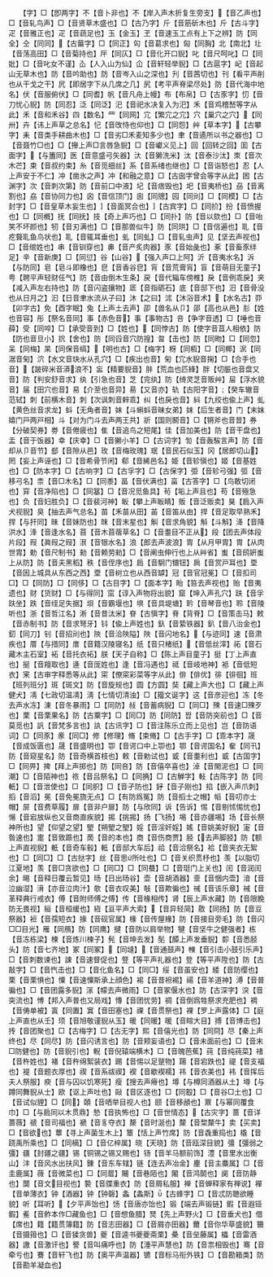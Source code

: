 <!-- { "loadSidebar": true } -->
　　【字】□【卽两字】不【音卜非也】不【岸入声木折复生旁支】【音乙声也】□【音轧鸟声】□【音贤草木盛也】□【古乃字】斤【音筋斫木也】斤【古斗字】疋【音雅正也】疋【音蔬足也】玉【金玉】玊【音速玉工点有上下之辨】防【同全】仝【同同】【古葘字】□【同正】匃【音葛求也】匈【同胸】北【南北】圵【音荡高田】□【音菊持也】厈【同仄】□【音化开口貎】叱【音尺呵叱】□【同妣】□【音叱女不谨】屳【人入山为仙】仚【音轩轻举貎】□【古扈字】屺【音起山无草木也】防【音吟助也】防【音岑入山之深也】刋【音茜切也】刊【看平声削也从干戈之干】凥【即居字下从几席之几】尻【考平声脊梁尽处】防【音代海中地名】伏【音服俯伏】□【同耆】帆【音凡舟上幔】布【布帛】□【古豕字】忉【音刀忧心貎】防【同忍】泛【同泛】汜【音祀水决复入为汜】禾【音鸡稽嵆等字从此】禾【音和禾谷】四【数名】罒【同网】宂【繁宂之宂】穴【巢穴之穴】【同卅】卉【讳上声草之总名】忋【音攺恃也仰也】□【同怨】艸【草本字】【古攀字】耒【音类手耕曲木也】□【音劣□禾麦知多少也】聿【音遹所以书之器也】□【音聂竹□也】□【攑上声□言唇急貎】□【音巘义见上】回【回转之回】囬【古面字】【与簠同】医【音意盛弓矢器】汏【音獭洗米】汰【音泰沙汰】朿【音次木芒】束【音叔约束】糸【音觅细丝】系【音系绪也继也】□【音诣怒也】忍【人上声安于不仁】冲【凿氷之声】冲【和融之意】□【古囱字曾会等字从此】囦【古渊字】次【音刺次第】防【音前口中液】圮【音痞毁也】圯【音夷桥也】刕【音离割也】劦【音协同力也】囟【音信顶门】囱【同牕】园【同刓】□【同模】□【古封字】□【音皇草木妄生也】【音面冥合也】【古宾字】□【同扴】扮【音愤握也】□【同槪】抚【同抚】技【奇上声巧也】□【同扑】防【音以欬也】□【音咍笑不坏颜也】牣【音刃满也】□【音那兽似牛】防【同珙】□【音信遍也】耴【音疙聱耴鱼鸟状也】耴【音辄耳垂也】虬【同虬】□【音轧虫声】见【坚去声视也】□【音绾姓也】串【音钏穿也】丳【音产炙肉器】豕【音始彘也】豖【音畜豕绊足】辛【音新庚】□【同愆】谷【山谷】【强入声口上阿】沂【音夷水名】泝【与防同】皂【皂斗即橡也】皀【音香谷皀】肓【音荒膏肓】盲【音萌目无童子】甹【聘平声轻财任气】防【音由倒木生条】戻【音代辎车傍椎】戾【音例乖戾】夹【减入声左右持也】防【音闪盗攘物】厎【音指砺石】底【音邸下也】汨【音骨没也从日月之】汩【日音聿水流从子曰】沐【之曰】沭【沐浴音术】【水名古】丣【卯字古】免【酉字眠】兔【上声土去声】卲【兽名从卩】邵【高也从邑】肜【姓也音容】彤【祭名音同】事【赤色音】事【事物古】咅【争字音透】□【唾也音薛】受【同啐】□【承受音到】□【姓也】【同悖古】防【使字音苴人相依】防【防也音旦小】抭【舍也】防【同舀音穴防揘】曶【击也】防【同昒】□【同忽】呆【同梅】杲【同保音缟】【明也古】□【梅字】枒【同枑】□【同椰】泦【同涺音匊】泬【水文音玦水从孔穴】□【疾出也音】匊【宂水貎音掬】□【合手也音】【跛碎米音漭浪不】衁【精要貎音】肨【荒血也匹綘】胖【切脤也音盘又音】防【判安舒音求】纨【引急也音】芝【完纨】防【绮灵芝音贩艸】屇【浮水貌音】届【田穴也音】易【介至也音异】昜【又音亦】轨【古阳字音】【癸车辙音范轼】刺【前横木音】刺【次讽刺音辢乖】纠【也戾也音】紏【九绞也偸上声】虬【黄色丝音求龙】蚪【无角者音】妹【斗蝌蚪音昧女弟】妺【后生者音】门【末妺嬉门戸两戸相】斗【对为门斗去声两王共】斨【国则鬭音】□【锵斧也音昔】券【分破契券】劵【音倦疲也】隹【音追鸟之短尾】佳【音加美也】防【音干盘也】盂【音于饭器】幸【庆幸】□【音獭小羊】□【古词字】訇【音轰騃言声】防【音却从卩音节】郄【音隙从邑】玫【音梅玫瑰】珉【音民石似玉】冈【居郎切山】罔【妄上声诬也】□【音希骨节闲】郗【音絺邑名】姫【音轸愼也】姬【音基姓也】□【防本字】□【古响字】□【古孚字】□【古保字】弫【音轸弓强】弬【音移弓名】柰【音□木名】□【同黍】畐【音伏满也】畗【古答字】□【鸟敢切闭也】穽【音净陷也】□【同簊】□【音况觅鱼具】茍【垢上声且也】苟【音殛急也】负【音妇胜负】□【音裴河神】眅【攀上声眅睛】贩【音泛贩卖】狊【扃入声犬视貎】臭【抽去声气总名】苗【禾苗从田】苖【音笛从由】捍【音足取早熟禾】捍【与扞同】昧【音妹防也】昩【音末星也】觓【音求角貌】斛【斗斛】洚【音降洪水】浲【音逢水名】苜【音木苜蓿草名】□【音耋目不正从】段【团去声体段片段】叚【眞叚之叚】泿【音银水名】浪【郎去声波浪】胄【从月甲胄】胄【从肉世胄】勅【音尺制书】勑【音赖劳勑】□【音阐虫伸行也上从艸省】蚩【音鸱姸蚩上从防】防【音夫黑稻】秩【音侄序也】扃【音駉门镮钮】扄【音赏戸耳也】垔【音因上城具从东西之西】垔【音树立也从西音罅】冠【音官冠冕】□【音扣司□】□【同防】□【同侈】□【古目字】□【面本字】眙【笞去声视也】贻【音夷遗也】财【货财】□【与得同】窋【谆入声物将出貌】窟【坤入声孔穴】趺【音孚趺坐】跌【音绖足失据】垻【音霸堰也】埧【音具堤塘】耹【音琴音也】聆【音陵听也】浙【音哲江名】淅【音昔汰米】眘【古愼字】脊【背脊】□【音策击马】敕【音赤制书】防【音求弩牙】钭【偸上声姓也】釞【音絷铁器】釟【音八治金也】釖【同刀】钊【音招刓也】陜【音洽陜隘】陜【音闪地名】【与迹同】速【音肃疾也】厝【与措同】庴【音籍汉陵寝名】纸【音只楮纸】【音低丝滓】祏【音石藏木主石室】袥【音托衣袥】朕【天子自称】□【陈上声目童子】挺【丁上声直也】挻【音羶取也】逄【音厐姓也】逢【音冯遇也】祗【音岐地神】袛【音低短衣】宷【古审字释悉等从此】寀【僚寀彩菜等字从此】俳【俳优】徘【徘徊】班【班列班分】斑【斑文】防【音旋规也】圆【方圆】奘【藏上声大也】□【藏上声健犬】凊【七政切温凊】淸【七情切清浊】□【籀文诞字】这【音彦迎也】冻【冬去声水冻】涷【音冬暴雨】□【同防】敊【音蓄病貎】□【同□】殐【音速□殐歹也】栗【音栗果名】防【古粟字】□【同□】防【同防】쨥【音防突前也】□【音莫觅也】訉【音梵多言也】訙【古讯字】□【音注陈乐立而上见也】岂【音防语词】□【同豕】豙【同□】修【修理】脩【束脩】□【古手字】□【乖本字】晟【音成饭匮也】晟【音盛明也】卾【音谔口中上卾也】鄂【音谔国名】奞【同卂】防【音窥星名】防【音奇横首枝也】敕【音勅试也】戜【音耋利也】戜【古国字】□【同畀】捭【拜上声掷也】防【同咅】防【音僖卒喜也】淖【音閙泥也】□【同潮】□【音陌神也】祣【音吕祭名】□【同捔】□【古觯字】軙【古陈字】防【同軝】□【音泄使也】□【同胑】□【音孑防也】釨【音子刚也】掐【嵌入声爪刺】搯【音滔】冕【音免冕旒无点】□【有防爲冤】防【音搯士之帽】幍【音叨亦士帽】屝【音费草履】扉【音非户扉】防【与欣同】诉【告诉】惕【音剔怵惕忧也】愓【音宕放纵也又音商直疾貌】掦【挑掦】扬【飞扬】埸【音亦疆埸】场【音长祭神所也】望【仰望之望】朢【朔朢之朢】婬【音淫奸婬】媱【音姚美好貎】寁【音昝速也】疐【音致踬也】啇【音的本也】商【音伤商贾】胫【去声脚胫】防【额上声直视貎】軝【音奇车毂】軧【音邸大车后】祫【音洽祭名】袷【音夹衣无絮也】□【同□】□【古挞字】丝【音思所吐也】□【音关织贯杼也】羡【以脂切江夏地】羡【音□贪欲也】□【同□】□【同蛬】□【音珽门上关也】闰【音润闰余】晹【音释日覆云暂见】旸【日出旸谷】壶【音胡酒器】壸【音悃内壶】湆【音泣幽湿】湇【亦音泣肉汁】欹【音衣叹美】敧【音欺徧也】祴【音该乐章】裓【音革释典行戒衣】傅【音附师傅之傅】传【音椽相传】肾【辰上声水藏】防【音限睌防无畏视】絙【音桓缓也】絚【亘平声大索】【音异轻简】敭【同扬】防【音豆祭器】裋【音孺短衣】掾【音砚官属】椽【音传屋椽】防【音接目旁毛】防【音闪□□目光】雁【同鴈】防【同鹰】揵【音防以肩举物】犍【音坚牛之健强者】栋【音冻栋梁】楝【音炼川楝子】髡【音坤去发】髧【醰上声发垂貎】厀【音悉胫头】防【音七齐地】冢【同冢】【同塳】【音通鼓声】朄【音引击小鼓引乐声】□【音刺数谏也】誎【音速督促也】豋【等平声礼器也】登【等平声陞也】防【古敲字】□【音忾击也】□【音化鱼名】□【同□】绥【音虽安也】緌【音防缨也】栗【音栗惧也】憟【音速憟斯承上顔色】裼【音昔袒裼】禓【音羊道神】溥【音普徧也】□【音团露多貎】溕【幪去声微雨】□【音冢偃水也】防【古深字】湥【音突流也】愽【邦入声普也又局戏】慱【音团忧劳】禂【音倒爲牲祭求充肥也】裯【音俦单被】寘【同置】窴【音田塞也】祼【音贯祭也】裸【罗上声露体】□【庭上声直也从壬】顼【音旭敬谨貎从玉】暖【同暖】暖【音睻大目】搏【音博击也】抟【音团聚也】□【古梅字】□【古无字】熙【音僖光也】防【同冏】尽【秦上声终也】尽【同尽】防【音闪诱言也】防【音颊妄语也】□【音未面前也】□【音末□防健也】防【音貎引也】輗【音倪辕端横木】□【音魄芭蕉】莼【音纯莼菜】禇【音杵姓也】褚【音杵绵絮装衣】踢【音惕以足蹵物】踼【音宕跌也】禔【音支福也】褆【音题衣厚也】禊【音系祓禊】褉【音歇褉襦】祎【音衣美也】袆【音挥后夫人祭服】瘐【音与囚以饥寒死】瘦【搜去声瘠也】墫【与樽同酒器从土】壿【与蹲同舞貎从士】欧【讴上声吐也】敺【音区逐也】□【同鷇】□【音谷□土也】□【音试似貍】□【同】頣【音哂举目视人也】颐【音移顄也】鼏【与幂同覆食巾】□【与扃同以木贯鼎】慹【音执怖也】□【音世情态】【古灾字】蔷【音详蔷薇】禠【音司福也】褫【音豸夺衣】漦【音时涎也】斄【音棃斄牛】卖【买卖】□【音欲也】蕈【寻上声菌生木上】簟【恬上声竹席】防【音毳重捣也】橇【音跷禹所乘也】□【同樀】□【音亿梓属】晓【天晓】防【音瓯深目貌】彊【彊弱之彊】疆【封疆之疆】锡【铜锡之锡又赐也】钖【音羊马额前饰】澧【音里水出衡山】沣【音风水出扶风】錬【音东车辖】链【连去声冶金】麈【音主麋属】□【音圭鹿属】薇【音微菜也】□【同葿】闀【音巷陌也】闂【音鸿鬬也】阒【音防静也】闅【音文目视也】褺【音牒重衣】防【音屑私服】禅【音蝉释家有禅说】襌【音单薄衣】钟【酒器】钟【钟磬】螽【螽斯】【古蜂字】□【音忒防聴欲睡貌】听【耳听】【夕平声饴也】饧【音唐亦饴也】锻【端去声锻链】鍜【音遐铔鍜】鲝【音鲊本作□藏鱼也】□【音想鱼腊】燹【先上声野火】□【音垂犬也】借【席也】籍【籍贯簿籍】防【音志田器】□【音屑亦田器】薾【音你华草盛貌】籋【音摄箝也】□【音猱贪兽】夔【音逵书夔夔斋栗】櫐【音垒藤属】櫑【音雷酒器】譤【音激讦也】譥【音叫痛呼也】防【涶平声慧也】防【音祟相毁也】骞【音牵亏也】鶱【音轩飞也】防【奥平声温器】镳【音标马衔外铁】□【音勘箱类】防【音勘羊凝血也】
